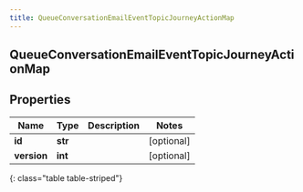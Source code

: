 ```yaml
---
title: QueueConversationEmailEventTopicJourneyActionMap
---
```

## QueueConversationEmailEventTopicJourneyActionMap

## Properties

|Name | Type | Description | Notes|
|------------ | ------------- | ------------- | -------------|
| **id** | **str** |  | [optional] |
| **version** | **int** |  | [optional] |
{: class="table table-striped"}


